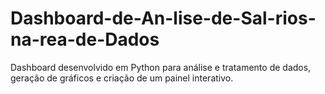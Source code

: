 # Dashboard-de-An-lise-de-Sal-rios-na-rea-de-Dados
Dashboard desenvolvido em Python para análise e tratamento de dados, geração de gráficos e criação de um painel interativo.
